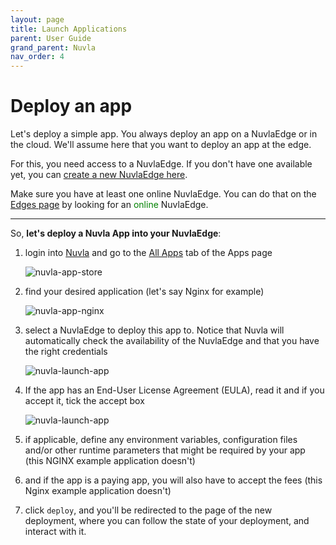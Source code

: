 ```yaml
---
layout: page
title: Launch Applications
parent: User Guide
grand_parent: Nuvla
nav_order: 4
---
```


# Deploy an app

Let's deploy a simple app. You always deploy an app on a NuvlaEdge or in the cloud.  We'll assume here that you want to deploy an app at the edge.

For this, you need access to a NuvlaEdge.  If you don't have one available yet, you can [create a new NuvlaEdge here](/nuvlaedge/installation/).

Make sure you have at least one online NuvlaEdge. You can do that on the [Edges page](https://nuvla.io/ui/edges) by looking for an <span style="color:green">online</span> NuvlaEdge.  

---

So, **let's deploy a Nuvla App into your NuvlaEdge**:

 1. login into [Nuvla](https://nuvla.io) and go to the [All Apps](https://nuvla.io/ui/apps?apps-store-tab=allapps) tab of the Apps page

    ![nuvla-app-store](/assets/img/nuvla-app-all.png)

 2. find your desired application (let's say Nginx for example)

    ![nuvla-app-nginx](/assets/img/nuvla-app-nginx.png)

 3. select a NuvlaEdge to deploy this app to. Notice that Nuvla will automatically check the availability of the NuvlaEdge and that you have the right credentials
  
    ![nuvla-launch-app](/assets/img/nuvla-app-nginx-select-destination.png)
 
 4. If the app has an End-User License Agreement (EULA), read it and if you accept it, tick the accept box
  
    ![nuvla-launch-app](/assets/img/nuvla-app-nginx-accept-eula.png)
 
 5. if applicable, define any environment variables, configuration files and/or other runtime parameters that might be required by your app (this NGINX example application doesn't)
 
 6. and if the app is a paying app, you will also have to accept the fees (this Nginx example application doesn't)
 
 7. click `deploy`, and you'll be redirected to the page of the new deployment, where you can follow the state of your deployment, and interact with it. 
